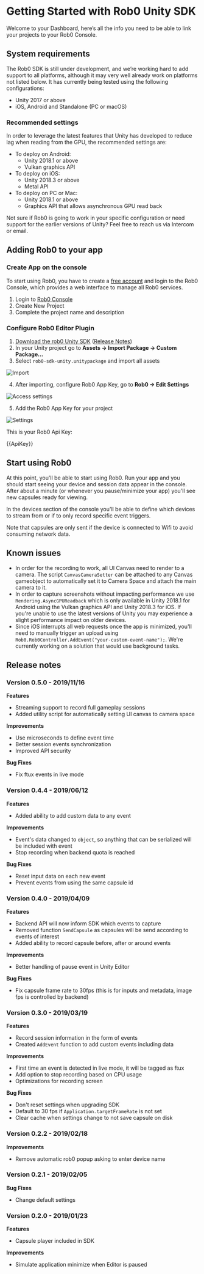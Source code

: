 # Getting Started with Rob0 Unity SDK

Welcome to your Dashboard, here’s all the info you need to be able to link your projects to your Rob0 Console.

## System requirements

The Rob0 SDK is still under development, and we’re working hard to add support to all platforms, although it may very well already work on platforms not listed below. It has currently being tested using the following configurations:

* Unity 2017 or above 
* iOS, Android and Standalone (PC or macOS)

### Recommended settings

In order to leverage the latest features that Unity has developed to reduce lag when reading from the GPU, the recommended settings are:

- To deploy on Android:
  - Unity 2018.1 or above
  - Vulkan graphics API
- To deploy on iOS:
  - Unity 2018.3 or above
  - Metal API
- To deploy on PC or Mac:
  - Unity 2018.1 or above
  - Graphics API that allows asynchronous GPU read back

Not sure if Rob0 is going to work in your specific configuration or need support for the earlier versions of Unity? Feel free to reach us via Intercom or email.

## Adding Rob0 to your app

### Create App on the console

To start using Rob0, you have to create a [free account](http://console.rob0.io/signIn) and login to the Rob0 Console, which provides a web interface to manage all Rob0 services.

1. Login to [Rob0 Console](http://console.rob0.io)
2. Create New Project
3. Complete the project name and description

### Configure Rob0 Editor Plugin

1. [Download the rob0 Unity SDK](https://s3.amazonaws.com/downloads.rob0.io/rob0-sdk-unity.unitypackage) ([Release Notes](./getting-started.md#release-notes))
2. In your Unity project go to **Assets -> Import Package -> Custom Package…**
3. Select `rob0-sdk-unity.unitypackage` and import all assets

![Import](./img/getting-started/import.png)

4. After importing, configure Rob0 App Key, go to **Rob0 -> Edit Settings**

![Access settings](./img/getting-started/settings-access.png)

5. Add the Rob0 App Key for your project

![Settings](./img/getting-started/settings.png)

This is your Rob0 Api Key:

{{ApiKey}}

## Start using Rob0

At this point, you'll be able to start using Rob0. Run your app and you should start seeing your device and session data appear in the console. After about a minute (or whenever you pause/minimize your app) you'll see new capsules ready for viewing.

In the devices section of the console you'll be able to define which devices to stream from or if to only record specific event triggers.

Note that capsules are only sent if the device is connected to Wifi to avoid consuming network data.

## Known issues

* In order for the recording to work, all UI Canvas need to render to a camera. The script `CanvasCameraSetter` can be attached to any Canvas gameobject to automatically set it to Camera Space and attach the main camera to it.
* In order to capture screenshots without impacting performance we use `Rendering.AsyncGPUReadback` which is only available in Unity 2018.1 for Android using the Vulkan graphics API and Unity 2018.3 for iOS. If you're unable to use the latest versions of Unity you may experience a slight performance impact on older devices.
* Since iOS interrupts all web requests once the app is minimized, you'll need to manually trigger an upload using `Rob0.Rob0Controller.AddEvent("your-custom-event-name");`. We're currently working on a solution that would use background tasks.

## Release notes

### Version 0.5.0 - 2019/11/16

**Features**
- Streaming support to record full gameplay sessions
- Added utility script for automatically setting UI canvas to camera space

**Improvements**
- Use microseconds to define event time
- Better session events synchronization
- Improved API security

**Bug Fixes**
- Fix ftux events in live mode

### Version 0.4.4 - 2019/06/12

**Features**
- Added ability to add custom data to any event

**Improvements**
- Event's data changed to `object`, so anything that can be serialized will be included with event
- Stop recording when backend quota is reached

**Bug Fixes**
- Reset input data on each new event
- Prevent events from using the same capsule id

### Version 0.4.0 - 2019/04/09

**Features**
- Backend API will now inform SDK which events to capture
- Removed function `SendCapsule` as capsules will be send according to events of interest
- Added ability to record capsule before, after or around events

**Improvements**
- Better handling of pause event in Unity Editor

**Bug Fixes**
- Fix capsule frame rate to 30fps (this is for inputs and metadata, image fps is controlled by backend)

### Version 0.3.0 - 2019/03/19

**Features**
- Record session information in the form of events
- Created `AddEvent` function to add custom events including data

**Improvements**
- First time an event is detected in live mode, it will be tagged as ftux
- Add option to stop recording based on CPU usage
- Optimizations for recording screen

**Bug Fixes**
- Don't reset settings when upgrading SDK
- Default to 30 fps if `Application.targetFrameRate` is not set
- Clear cache when settings change to not save capsule on disk

### Version 0.2.2 - 2019/02/18

**Improvements**
- Remove automatic rob0 popup asking to enter device name

### Version 0.2.1 - 2019/02/05

**Bug Fixes**
- Change default settings

### Version 0.2.0 - 2019/01/23

**Features**
- Capsule player included in SDK

**Improvements**
- Simulate application minimize when Editor is paused


